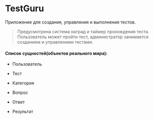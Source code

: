 

# TestGuru
Приложение для создания, управления и выполнения тестов.
> Предусмотрена система наград и таймер прохождения теста. Пользователь может пройти тест, администратор занимается созданием и управлением тестами.

#### **Список сущностей(объектов реального мира):**
* Пользователь

* Тест

* Категория

* Вопрос

* Ответ

* Результат

